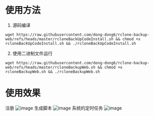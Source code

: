 # **使用方法**
1. 源码编译
```
wget https://raw.githubusercontent.com/dong-dong6/rclone-backup-web/refs/heads/master/rcloneBackUpCodeInstall.sh && chmod +x rcloneBackUpCodeInstall.sh && ./rcloneBackUpCodeInstall.sh
```
2. 使用二进制文件运行
```
wget https://raw.githubusercontent.com/dong-dong6/rclone-backup-web/refs/heads/master/rcloneBackupWeb.sh && chmod +x rcloneBackupWeb.sh && ./rcloneBackupWeb.sh
```
# **使用效果**
注册
![image](https://github.com/user-attachments/assets/70febe4c-542f-4d65-9dd3-7137dab19e66)
生成脚本
![image](https://github.com/user-attachments/assets/ce1a0bed-4a06-4e72-a41d-d82a605b9795)
系统的定时任务
![image](https://github.com/user-attachments/assets/54bcf8b3-23b9-4d6a-8144-622d61358eb7)


